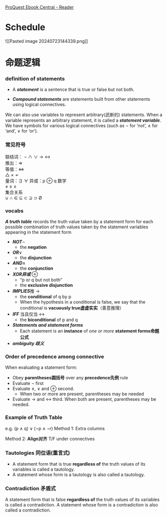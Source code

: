 [ProQuest Ebook Central - Reader](https://ebookcentral.proquest.com/lib/anu/reader.action?docID=6158130)
# Schedule
![[Pasted image 20240723144339.png]]

# 命题逻辑
### definition of statements
- A ***statement*** is a sentence that is true or false but not both.


- ***Compound statements*** are statements built from other statements using logical connectives.

We can also use variables to represent arbitrary(武断的) statements. 
When a variable represents an arbitrary statement, it is called a ***statement variable***. We have symbols for various logical connectives 
(such as ¬ for ‘not’, ∧ for ‘and’, ∨ for ‘or’).
### 常见符号

联结词： ¬ ∧ ∨ → ↔  
推出：⇒  
等值：⇔  
△ × ≁  
量词：∃ ∀
异或：p ⊕ q
数学  
≠ ≥ ≤  
集合关系  
∪ ∩ ∈ ⊆ ⊂ ⊇ ⊃ Ø

### vocabs
***A truth table*** records the truth value taken by a statement form for each possible combination of truth values taken by the statement variables appearing in the statement form
- ***NOT***¬
	- the **negation**
- ***OR***∨
	- the **disjunction**
- ***AND***∧
	- the **conjunction**
- ***XOR异或*** ⊕
	- “p or q but not both”
	- the **exclusive disjunction**
- ***IMPLIES***推 →
	- the **conditional** of q by p
	- When the hypothesis in a conditional is false, we say that the conditional is **vacuously true虚虚实实**（善意推理）
- ***IFF*** 当且仅当 ↔
	- the **biconditional** of p and q
- ***Statements and statement forms***
	- Each statement is an **instance** of *one or more* **statement forms命题公式**
- ***ambiguity 歧义***
### Order of precedence among connective
When evaluating a statement form: 
- Obey **parentheses圆括号** over any **precedence先例** rule 
- Evaluate ¬ first 
- Evaluate ∧, ∨ and ⊕ second. 
	- When two or more are present, parentheses may be needed 
- Evaluate → and ↔ third. When both are present, parentheses may be needed.

### Example of Truth Table
e.g. (p ∧ q) ∨ (¬p ∧ ¬r)
Method 1: Extra columns

Method 2: **Align对齐** T/F under connectives


### Tautologies 同位语(重言式)

- A statement form that is true **regardless of** the truth values of its variables is called a tautology. 
- A statement whose form is a tautology is also called a tautology.


### Contradiction 矛盾式
A statement form that is false **regardless of** the truth values of its variables is called a contradiction. 
A statement whose form is a contradiction is also called a contradiction.







